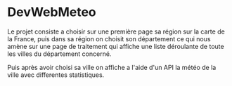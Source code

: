 # DevWebMeteo

Le projet consiste a choisir sur une première page sa région sur la carte
de la France, puis dans sa région on choisit son département ce qui nous amène sur
une page de traitement qui affiche une liste déroulante de toute les villes du
département concerné.

Puis après avoir choisi sa ville on affiche a l'aide d'un API la météo de la
ville avec differentes statistiques.
